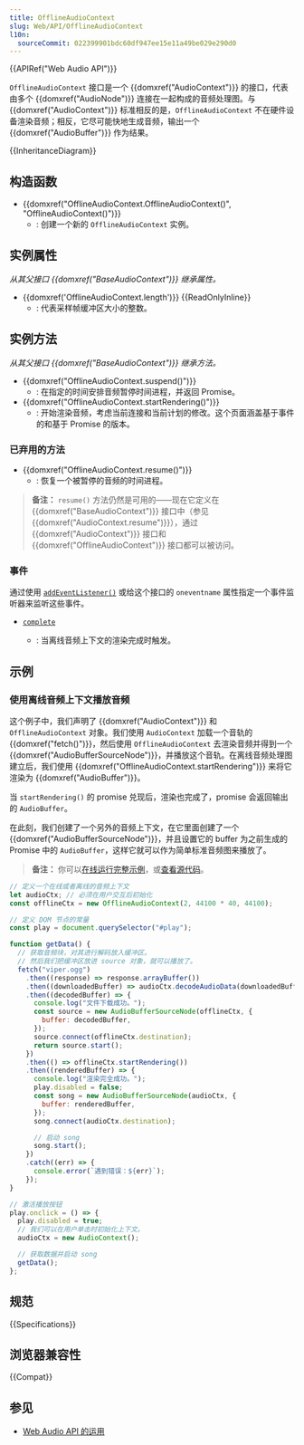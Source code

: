 ```yaml
---
title: OfflineAudioContext
slug: Web/API/OfflineAudioContext
l10n:
  sourceCommit: 022399901bdc60df947ee15e11a49be029e290d0
---
```


{{APIRef("Web Audio API")}}

`OfflineAudioContext` 接口是一个 {{domxref("AudioContext")}} 的接口，代表由多个 {{domxref("AudioNode")}} 连接在一起构成的音频处理图。与 {{domxref("AudioContext")}} 标准相反的是，`OfflineAudioContext` 不在硬件设备渲染音频；相反，它尽可能快地生成音频，输出一个 {{domxref("AudioBuffer")}} 作为结果。

{{InheritanceDiagram}}

## 构造函数

- {{domxref("OfflineAudioContext.OfflineAudioContext()", "OfflineAudioContext()")}}
  - : 创建一个新的 `OfflineAudioContext` 实例。

## 实例属性

_从其父接口 {{domxref("BaseAudioContext")}} 继承属性。_

- {{domxref('OfflineAudioContext.length')}} {{ReadOnlyInline}}
  - : 代表采样帧缓冲区大小的整数。

## 实例方法

_从其父接口 {{domxref("BaseAudioContext")}} 继承方法。_

- {{domxref("OfflineAudioContext.suspend()")}}
  - : 在指定的时间安排音频暂停时间进程，并返回 Promise。
- {{domxref("OfflineAudioContext.startRendering()")}}
  - : 开始渲染音频，考虑当前连接和当前计划的修改。这个页面涵盖基于事件的和基于 Promise 的版本。

### 已弃用的方法

- {{domxref("OfflineAudioContext.resume()")}}
  - : 恢复一个被暂停的音频的时间进程。

> **备注：** `resume()` 方法仍然是可用的——现在它定义在 {{domxref("BaseAudioContext")}} 接口中（参见 {{domxref("AudioContext.resume")}}），通过{{domxref("AudioContext")}} 接口和 {{domxref("OfflineAudioContext")}} 接口都可以被访问。

### 事件

通过使用 [`addEventListener()`](/zh-CN/docs/Web/API/EventTarget/addEventListener) 或给这个接口的 `oneventname` 属性指定一个事件监听器来监听这些事件。

- [`complete`](/zh-CN/docs/Web/API/OfflineAudioContext/complete_event)

  - : 当离线音频上下文的渲染完成时触发。

## 示例

### 使用离线音频上下文播放音频

这个例子中，我们声明了 {{domxref("AudioContext")}} 和 `OfflineAudioContext` 对象。我们使用 `AudioContext` 加载一个音轨的 {{domxref("fetch()")}}，然后使用 `OfflineAudioContext` 去渲染音频并得到一个 {{domxref("AudioBufferSourceNode")}}，并播放这个音轨。在离线音频处理图建立后，我们使用 {{domxref("OfflineAudioContext.startRendering")}} 来将它渲染为 {{domxref("AudioBuffer")}}。

当 `startRendering()` 的 promise 兑现后，渲染也完成了，promise 会返回输出的 `AudioBuffer`。

在此刻，我们创建了一个另外的音频上下文，在它里面创建了一个 {{domxref("AudioBufferSourceNode")}}，并且设置它的 buffer 为之前生成的 Promise 中的 `AudioBuffer`，这样它就可以作为简单标准音频图来播放了。

> **备注：** 你可以[在线运行完整示例](https://mdn.github.io/webaudio-examples/offline-audio-context-promise/)，或[查看源代码](https://github.com/mdn/webaudio-examples/blob/main/offline-audio-context-promise/)。

```js
// 定义一个在线或者离线的音频上下文
let audioCtx; // 必须在用户交互后初始化
const offlineCtx = new OfflineAudioContext(2, 44100 * 40, 44100);

// 定义 DOM 节点的常量
const play = document.querySelector("#play");

function getData() {
  // 获取音频块，对其进行解码放入缓冲区。
  // 然后我们把缓冲区放进 source 对象，就可以播放了。
  fetch("viper.ogg")
    .then((response) => response.arrayBuffer())
    .then((downloadedBuffer) => audioCtx.decodeAudioData(downloadedBuffer))
    .then((decodedBuffer) => {
      console.log("文件下载成功。");
      const source = new AudioBufferSourceNode(offlineCtx, {
        buffer: decodedBuffer,
      });
      source.connect(offlineCtx.destination);
      return source.start();
    })
    .then(() => offlineCtx.startRendering())
    .then((renderedBuffer) => {
      console.log("渲染完全成功。");
      play.disabled = false;
      const song = new AudioBufferSourceNode(audioCtx, {
        buffer: renderedBuffer,
      });
      song.connect(audioCtx.destination);

      // 启动 song
      song.start();
    })
    .catch((err) => {
      console.error(`遇到错误：${err}`);
    });
}

// 激活播放按钮
play.onclick = () => {
  play.disabled = true;
  // 我们可以在用户单击时初始化上下文。
  audioCtx = new AudioContext();

  // 获取数据并启动 song
  getData();
};
```

## 规范

{{Specifications}}

## 浏览器兼容性

{{Compat}}

## 参见

- [Web Audio API 的运用](/zh-CN/docs/Web/API/Web_Audio_API/Using_Web_Audio_API)
